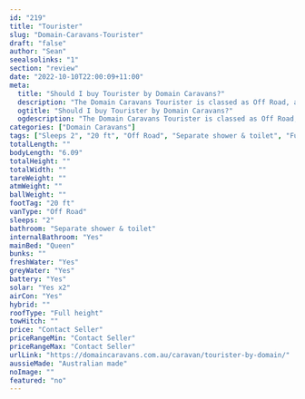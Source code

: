 ```yaml
---
id: "219"
title: "Tourister"
slug: "Domain-Caravans-Tourister"
draft: "false"
author: "Sean"
seealsolinks: "1"
section: "review"
date: "2022-10-10T22:00:09+11:00"
meta:
  title: "Should I buy Tourister by Domain Caravans?"
  description: "The Domain Caravans Tourister is classed as Off Road, and sleeps 2 people. It is Australian made and comes in at 20 ft. It generally has Separate shower & toilet."
  ogtitle: "Should I buy Tourister by Domain Caravans?"
  ogdescription: "The Domain Caravans Tourister is classed as Off Road, and sleeps 2 people. It is Australian made and comes in at 20 ft. It generally has Separate shower & toilet."
categories: ["Domain Caravans"]
tags: ["Sleeps 2", "20 ft", "Off Road", "Separate shower & toilet", "Full height", "Price Unknown", "Australian made"]
totalLength: ""
bodyLength: "6.09"
totalHeight: ""
totalWidth: ""
tareWeight: ""
atmWeight: ""
ballWeight: ""
footTag: "20 ft"
vanType: "Off Road"
sleeps: "2"
bathroom: "Separate shower & toilet"
internalBathroom: "Yes"
mainBed: "Queen"
bunks: ""
freshWater: "Yes"
greyWater: "Yes"
battery: "Yes"
solar: "Yes x2"
airCon: "Yes"
hybrid: ""
roofType: "Full height"
towHitch: ""
price: "Contact Seller"
priceRangeMin: "Contact Seller"
priceRangeMax: "Contact Seller"
urlLink: "https://domaincaravans.com.au/caravan/tourister-by-domain/"
aussieMade: "Australian made"
noImage: ""
featured: "no"
---
```

